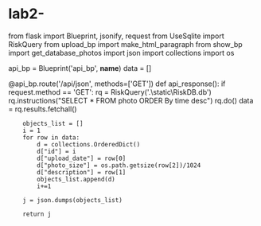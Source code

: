 # lab2-

from flask import Blueprint, jsonify, request
from UseSqlite import RiskQuery
from upload_bp import make_html_paragraph
from show_bp import get_database_photos
import json
import collections
import os

api_bp = Blueprint('api_bp', __name__)
data = []


@api_bp.route('/api/json', methods=['GET'])
def api_response():
    if request.method == 'GET':
        rq = RiskQuery('.\\static\\RiskDB.db')
        rq.instructions("SELECT * FROM photo ORDER By time desc")
        rq.do()
        data = rq.results.fetchall()

        objects_list = []
        i = 1
        for row in data:
            d = collections.OrderedDict()
            d["id"] = i
            d["upload_date"] = row[0]
            d["photo_size"] = os.path.getsize(row[2])/1024
            d["description"] = row[1]
            objects_list.append(d)
            i+=1
        
        j = json.dumps(objects_list)
        
        return j



